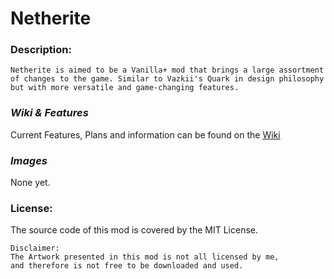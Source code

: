 # __Netherite__

### Description:
```
Netherite is aimed to be a Vanilla+ mod that brings a large assortment
of changes to the game. Similar to Vazkii's Quark in design philosophy
but with more versatile and game-changing features.
```

### _Wiki & Features_
Current Features, Plans and information can be found on the [Wiki](https://github.com/Kowagatte/Netherite/wiki)

### _Images_
None yet.

### __License__:
The source code of this mod is covered by the MIT License.
```
Disclaimer:
The Artwork presented in this mod is not all licensed by me,  
and therefore is not free to be downloaded and used.
```

